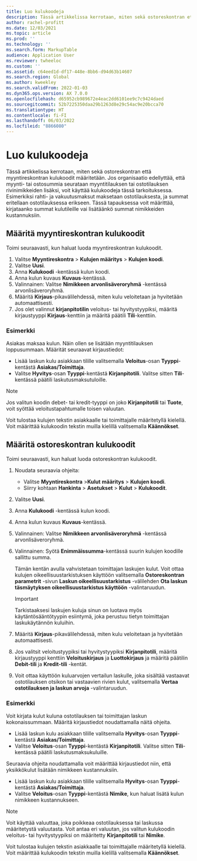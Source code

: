 ```yaml
---
title: Luo kulukoodeja
description: Tässä artikkelissa kerrotaan, miten sekä ostoreskontran että myyntireskontran kulukoodit määritetään.
author: rachel-profitt
ms.date: 12/03/2021
ms.topic: article
ms.prod: ''
ms.technology: ''
ms.search.form: MarkupTable
audience: Application User
ms.reviewer: twheeloc
ms.custom: ''
ms.assetid: c64eed1d-df17-448e-8bb6-d94d63b14607
ms.search.region: Global
ms.author: kweekley
ms.search.validFrom: 2022-01-03
ms.dyn365.ops.version: AX 7.0.0
ms.openlocfilehash: d65952cb989672e4eac2dd6101ee9c7c9424daed
ms.sourcegitcommit: 52b7225350daa29b1263d8e29c54ac9e20bcca70
ms.translationtype: HT
ms.contentlocale: fi-FI
ms.lasthandoff: 06/03/2022
ms.locfileid: "8866080"
---
```

# <a name="create-charges-codes"></a>Luo kulukoodeja

Tässä artikkelissa kerrotaan, miten sekä ostoreskontran että myyntireskontran kulukoodit määritetään. Jos organisaatio edellyttää, että myynti- tai ostosummia seurataan myyntitilauksen tai ostotilauksen rivinimikkeiden lisäksi, voit käyttää kulukoodeja tässä tarkoituksessa. Esimerkiksi rahti- ja vakuutusmaksut maksetaan ostotilauksesta, ja summat eritellaan ostotilauksessa erikseen. Tässä tapauksessa voit määrittää, kirjataanko summat kulutileille vai lisätäänkö summat nimikkeiden kustannuksiin.

## <a name="set-up-charges-codes-for-accounts-receivable"></a>Määritä myyntireskontran kulukoodit

Toimi seuraavasti, kun haluat luoda myyntireskontran kulukoodit.

1. Valitse **Myyntireskontra** &gt; **Kulujen määritys** &gt; **Kulujen koodi**.
2. Valitse **Uusi**.
3. Anna **Kulukoodi** -kentässä kulun koodi.
3. Anna kulun kuvaus **Kuvaus**-kentässä.
4. Valinnainen: Valitse **Nimikkeen arvonlisäveroryhmä** -kentässä arvonlisäveroryhmä.
5. Määritä **Kirjaus**-pikavälilehdessä, miten kulu veloitetaan ja hyvitetään automaattisesti.
6. Jos olet valinnut **kirjanpitotilin** veloitus- tai hyvitystyypiksi, määritä kirjaustyyppi **Kirjaus**-kenttiin ja määritä päätili **Tili**-kenttiin.

### <a name="example"></a>Esimerkki

Asiakas maksaa kulun. Näin ollen se lisätään myyntitilauksen loppusummaan. Määrität seuraavat kirjaustiedot:

- Lisää laskun kulu asiakkaan tilille valitsemalla **Veloitus**-osan **Tyyppi**-kentästä **Asiakas/Toimittaja**.
- Valitse **Hyvitys**-osan **Tyyppi**-kentästä **Kirjanpitotili**. Valitse sitten **Tili**-kentässä päätili laskutusmaksutuloille.

> [!NOTE]
> Jos valitun koodin debet- tai kredit-tyyppi on joko **Kirjanpitotili** tai **Tuote**, voit syöttää veloitustapahtumalle toisen valuutan.

Voit tulostaa kulujen tekstin asiakkaalle tai toimittajalle määritetyllä kielellä. Voit määrittää kulukoodin tekstin muilla kielillä valitsemalla **Käännökset**.

## <a name="set-up-charges-codes-for-accounts-payable"></a>Määritä ostoreskontran kulukoodit

Toimi seuraavasti, kun haluat luoda ostoreskontran kulukoodit.

1. Noudata seuraavia ohjeita:

    - Valitse **Myyntireskontra** &gt;**Kulut** **määritys** &gt; **Kulujen koodi**.
    - Siirry kohtaan **Hankinta** &gt; **Asetukset** &gt; **Kulut** &gt; **Kulukoodit**.

2. Valitse **Uusi**.
3. Anna **Kulukoodi** -kentässä kulun koodi.
3. Anna kulun kuvaus **Kuvaus**-kentässä.
4. Valinnainen: Valitse **Nimikkeen arvonlisäveroryhmä** -kentässä arvonlisäveroryhmä.
5. Valinnainen: Syötä **Enimmäissumma**-kentässä suurin kulujen koodille sallittu summa.

    Tämän kentän avulla vahvistetaan toimittajan laskujen kulut. Voit ottaa kulujen oikeellisuustarkistuksen käyttöön valitsemalla **Ostoreskontran parametrit** -sivun **Laskun oikeellisuustarkistus** -välilehden **Ota laskun täsmäytyksen oikeellisuustarkistus käyttöön** -valintaruudun.

    > [!IMPORTANT]
    > Tarkistaaksesi laskujen kuluja sinun on luotava myös käytäntösääntötyypin esiintymä, joka perustuu tietyn toimittajan laskukäytännön kuluihin.

6. Määritä **Kirjaus**-pikavälilehdessä, miten kulu veloitetaan ja hyvitetään automaattisesti.
7. Jos valitsit veloitustyypiksi tai hyvitystyypiksi **Kirjanpitotili**, määritä kirjaustyyppi kenttiin **Veloituskirjaus** ja **Luottokirjaus** ja määritä päätilin **Debit-tili** ja **Kredit-tili** -kentät.
8. Voit ottaa käyttöön kuluarvojen vertailun laskulle, joka sisältää vastaavat ostotilauksen otsikon tai vastaavien rivien kulut, valitsemalla **Vertaa ostotilauksen ja laskun arvoja** -valintaruudun.

### <a name="example"></a>Esimerkki

Voit kirjata kulut kuluna ostotilauksen tai toimittajan laskun kokonaissummaan. Määritä kirjaustiedot noudattamalla näitä ohjeita. 

- Lisää laskun kulu asiakkaan tilille valitsemalla **Hyvitys**-osan **Tyyppi**-kentästä **Asiakas/Toimittaja**.
- Valitse **Veloitus**-osan **Tyyppi**-kentästä **Kirjanpitotili**. Valitse sitten **Tili**-kentässä päätili laskutusmaksukuluille.

Seuraavia ohjeita noudattamalla voit määrittää kirjaustiedot niin, että yksikkökulut lisätään nimikkeen kustannuksiin.

- Lisää laskun kulu asiakkaan tilille valitsemalla **Hyvitys**-osan **Tyyppi**-kentästä **Asiakas/Toimittaja**.
- Valitse **Veloitus**-osan **Tyyppi**-kentästä **Nimike**, kun haluat lisätä kulun nimikkeen kustannukseen.

> [!NOTE]
> Voit käyttää valuuttaa, joka poikkeaa ostotilauksessa tai laskussa määritetystä valuutasta. Voit antaa eri valuutan, jos valitun kulukoodin veloitus- tai hyvitystyypiksi on määritetty **Kirjanpitotili** tai **Nimike**.

Voit tulostaa kulujen tekstin asiakkaalle tai toimittajalle määritetyllä kielellä. Voit määrittää kulukoodin tekstin muilla kielillä valitsemalla **Käännökset**.
